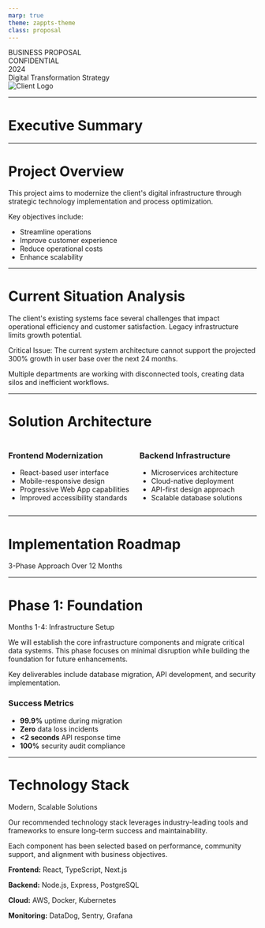 ```yaml
---
marp: true
theme: zappts-theme
class: proposal
---
```


<!-- 
_class: proposal slide--proposal
-->

<div class="proposal-info">
BUSINESS PROPOSAL<br>
CONFIDENTIAL<br>
2024
</div>

<div class="proposal-title">
Digital Transformation Strategy
</div>

<img class="customer-logo" src="https://via.placeholder.com/245x53/4285F4/FFFFFF?text=CLIENT+LOGO" alt="Client Logo">

---

<!-- 
_class: section-title slide--section-title
-->

# Executive Summary

---

<!-- 
_class: title-content slide--title-content
-->

# Project Overview

<div class="content">

This project aims to modernize the client's digital infrastructure through strategic technology implementation and process optimization.

Key objectives include:
- Streamline operations
- Improve customer experience  
- Reduce operational costs
- Enhance scalability

</div>

---

<!-- 
_class: onecol slide--onecol
-->

# Current Situation Analysis

The client's existing systems face several challenges that impact operational efficiency and customer satisfaction. Legacy infrastructure limits growth potential.

<div class="para--emphasis">
Critical Issue: The current system architecture cannot support the projected 300% growth in user base over the next 24 months.
</div>

Multiple departments are working with disconnected tools, creating data silos and inefficient workflows.

---

<!-- 
_class: twocol slide--twocol
-->

# Solution Architecture

<div class="columns">
<div class="col--left">

### Frontend Modernization
- React-based user interface
- Mobile-responsive design
- Progressive Web App capabilities
- Improved accessibility standards

</div>
<div class="col--right">

### Backend Infrastructure
- Microservices architecture
- Cloud-native deployment
- API-first design approach
- Scalable database solutions

</div>
</div>

---

<!-- 
_class: main-topic slide--main-topic
-->

# Implementation Roadmap

<div class="subtitle">
3-Phase Approach Over 12 Months
</div>

---

<!-- 
_class: title-sub-right slide--title-sub-right
-->

<div class="left-content">

# Phase 1: Foundation

<div class="subtitle">Months 1-4: Infrastructure Setup</div>

We will establish the core infrastructure components and migrate critical data systems. This phase focuses on minimal disruption while building the foundation for future enhancements.

Key deliverables include database migration, API development, and security implementation.

</div>

<div class="support-box">

### Success Metrics

- **99.9%** uptime during migration
- **Zero** data loss incidents  
- **<2 seconds** API response time
- **100%** security audit compliance

</div>

---

<!-- 
_class: title-sub-right-block slide--title-sub-right-block
-->

<div class="left-content">

# Technology Stack

<div class="subtitle">Modern, Scalable Solutions</div>

Our recommended technology stack leverages industry-leading tools and frameworks to ensure long-term success and maintainability.

Each component has been selected based on performance, community support, and alignment with business objectives.

</div>

<div class="support-block">

<div class="support-text">

**Frontend:** React, TypeScript, Next.js

**Backend:** Node.js, Express, PostgreSQL  

**Cloud:** AWS, Docker, Kubernetes

**Monitoring:** DataDog, Sentry, Grafana

</div>

</div>
